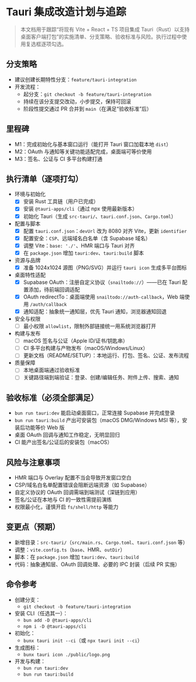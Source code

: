 # Tauri 集成改造计划与追踪

> 本文档用于跟踪“将现有 Vite + React + TS 项目集成 Tauri（Rust）以支持桌面客户端打包”的实施清单、分支策略、验收标准与风险。执行过程中使用复选框逐项勾选。

## 分支策略

- 建议创建长期特性分支：`feature/tauri-integration`
- 开发流程：
  - 起分支：`git checkout -b feature/tauri-integration`
  - 持续在该分支提交改动，小步提交，保持可回滚
  - 阶段性提交通过 PR 合并到 `main`（在满足“验收标准”后）

## 里程碑

- M1：完成初始化与基本窗口运行（能打开 Tauri 窗口加载本地 `dist`）
- M2：OAuth 与通知等关键功能适配完成，桌面端可等价使用
- M3：签名、公证与 CI 多平台构建打通

## 执行清单（逐项打勾）

- 环境与初始化
  - [x] 安装 Rust 工具链（用户已完成）
  - [x] 安装 `@tauri-apps/cli`（通过 npx 使用最新版本）
  - [x] 初始化 Tauri（生成 `src-tauri/`、`tauri.conf.json`、`Cargo.toml`）

- 配置与脚本
  - [x] 配置 `tauri.conf.json`：`devUrl` 改为 8080 对齐 Vite，更新 `identifier`
  - [x] 配置安全：`CSP`、远端域名白名单（含 Supabase 域名）
  - [x] 调整 Vite：`base: './'`、HMR 端口与 Tauri 对齐
  - [x] 在 `package.json` 增加 `tauri:dev`、`tauri:build` 脚本

- 资源与品牌
  - [x] 准备 1024x1024 源图（PNG/SVG）并运行 `tauri icon` 生成多平台图标

- 桌面特性适配
  - [x] Supabase OAuth：注册自定义协议（`snailtodo://`）——已在 Tauri 配置添加，待前端回调适配
  - [x] OAuth redirectTo：桌面端使用 `snailtodo://auth-callback`，Web 端使用 `/auth/callback`
  - [x] 通知适配：抽象统一通知层，优先 Tauri 通知，浏览器通知回退

- 安全与权限
  - [ ] 最小权限 `allowlist`，限制外部链接统一用系统浏览器打开

- 构建与发布
  - [ ] macOS 签名与公证（Apple ID/证书/钥匙串）
  - [ ] CI 多平台构建与产物发布（macOS/Windows/Linux）
  - [ ] 更新文档（README/SETUP）：本地运行、打包、签名、公证、发布流程

- 质量保障
  - [ ] 本地桌面端通过验收标准
  - [ ] 关键路径端到端验证：登录、创建/编辑任务、附件上传、搜索、通知

## 验收标准（必须全部满足）

- `bun run tauri:dev` 能启动桌面窗口，正常连接 Supabase 并完成登录
- `bun run tauri:build` 产出可安装包（macOS DMG/Windows MSI 等），安装后功能等价 Web 版
- 桌面 OAuth 回调与通知工作稳定，无明显回归
- CI 能产出签名/公证后的安装包（macOS）

## 风险与注意事项

- HMR 端口与 Overlay 配置不当会导致开发窗口空白
- CSP/域名白名单配置错误会阻断远端资源（如 Supabase）
- 自定义协议的 OAuth 回调需端到端测试（深链到应用）
- 签名/公证在本地与 CI 的一致性需提前演练
- 权限最小化，谨慎开启 `fs/shell/http` 等能力

## 变更点（预期）

- 新增目录：`src-tauri/`（`src/main.rs`、`Cargo.toml`、`tauri.conf.json` 等）
- 调整：`vite.config.ts`（`base`、HMR、`outDir`）
- 脚本：在 `package.json` 增加 `tauri:dev`、`tauri:build`
- 代码：抽象通知层、OAuth 回调处理、必要的 IPC 封装（后续 PR 实施）

## 命令参考

- 创建分支：
  - `git checkout -b feature/tauri-integration`
- 安装 CLI（任选其一）：
  - `bun add -D @tauri-apps/cli`
  - `npm i -D @tauri-apps/cli`
- 初始化：
  - `bunx tauri init --ci`（或 `npx tauri init --ci`）
- 生成图标：
  - `bunx tauri icon ./public/logo.png`
- 开发与构建：
  - `bun run tauri:dev`
  - `bun run tauri:build`
